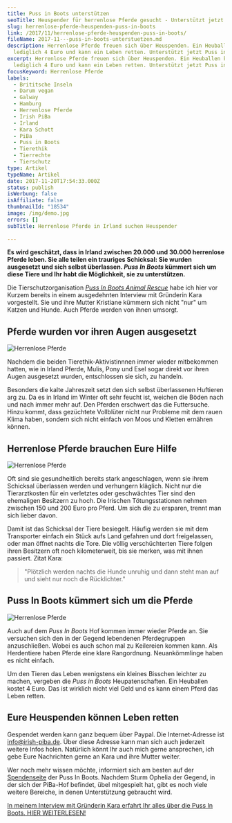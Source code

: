 ```yaml
---
title: Puss in Boots unterstützen
seoTitle: Heuspender für herrenlose Pferde gesucht - Unterstützt jetzt Puss in Boots!
slug: herrenlose-pferde-heuspenden-puss-in-boots
link: /2017/11/herrenlose-pferde-heuspenden-puss-in-boots/
fileName: 2017-11---puss-in-boots-unterstuetzen.md
description: Herrenlose Pferde freuen sich über Heuspenden. Ein Heuballen kostet
  lediglich 4 Euro und kann ein Leben retten. Unterstützt jetzt Puss in Boots!
excerpt: Herrenlose Pferde freuen sich über Heuspenden. Ein Heuballen kostet
  lediglich 4 Euro und kann ein Leben retten. Unterstützt jetzt Puss in Boots!
focusKeyword: Herrenlose Pferde
labels:
  - Brititsche Inseln
  - Darum vegan
  - Galway
  - Hamburg
  - Herrenlose Pferde
  - Irish PiBa
  - Irland
  - Kara Schott
  - PiBa
  - Puss in Boots
  - Tierethik
  - Tierrechte
  - Tierschutz
type: Artikel
typeName: Artikel
date: 2017-11-20T17:54:33.000Z
status: publish
isWerbung: false
isAffiliate: false
thumbnailId: "18534"
image: /img/demo.jpg
errors: []
subTitle: Herrenlose Pferde in Irland suchen Heuspender
  
---
```


**Es wird geschätzt, dass in Irland zwischen 20.000 und 30.000 herrenlose Pferde
leben. Sie alle teilen ein trauriges Schicksal: Sie wurden ausgesetzt und sich
selbst überlassen. _Puss In Boots_ kümmert sich um diese Tiere und Ihr habt die
Möglichkeit, sie zu unterstützen.**

Die Tierschutzorganisation
[_Puss In Boots Animal Rescue_](/2017/11/puss-in-boots-animal-rescue-and-adoption/)
habe ich hier vor Kurzem bereits in einem ausgedehnten Interview mit Gründerin
Kara vorgestellt. Sie und ihre Mutter Kristiane kümmern sich nicht "nur" um
Katzen und Hunde. Auch Pferde werden von ihnen umsorgt.

## Pferde wurden vor ihren Augen ausgesetzt

![Herrenlose Pferde](http://cardamonchai.com/wp-content/uploads/2017/11/Sheila-wird-Ende-des-Jahres-39-1-300x225.jpg "Sheila wird Ende des Jahres 39")

Nachdem die beiden Tierethik-Aktivistinnnen immer wieder mitbekommen hatten, wie
in Irland Pferde, Mulis, Pony und Esel sogar direkt vor ihren Augen ausgesetzt
wurden, entschlossen sie sich, zu handeln.

Besonders die kalte Jahreszeit setzt den sich selbst überlassenen Huftieren arg
zu. Da es in Irland im Winter oft sehr feucht ist, weichen die Böden nach und
nach immer mehr auf. Den Pferden erschwert das die Futtersuche. Hinzu kommt,
dass gezüchtete Vollblüter nicht nur Probleme mit dem rauen Klima haben, sondern
sich nicht einfach von Moos und Kletten ernähren können.

## Herrenlose Pferde brauchen Eure Hilfe

![Herrenlose Pferde](http://cardamonchai.com/wp-content/uploads/2017/11/image61-300x225.jpg "So sieht es aus, wenn einem in Irland herrenlose Pferde begegnen")

Oft sind sie gesundheitlich bereits stark angeschlagen, wenn sie ihrem Schicksal
überlassen werden und verhungern kläglich. Nicht nur die Tierarztkosten für ein
verletztes oder geschwächtes Tier sind den ehemaligen Besitzern zu hoch. Die
Irischen Tötungsstationen nehmen zwischen 150 und 200 Euro pro Pferd. Um sich
die zu ersparen, trennt man sich lieber davon.

Damit ist das Schicksal der Tiere besiegelt. Häufig werden sie mit dem
Transporter einfach ein Stück aufs Land gefahren und dort freigelassen, oder man
öffnet nachts die Tore. Die völlig verschüchterten Tiere folgen ihren Besitzern
oft noch kilometerweit, bis sie merken, was mit ihnen passiert. Zitat Kara:

> "Plötzlich werden nachts die Hunde unruhig und dann steht man auf und sieht
> nur noch die Rücklichter."

## Puss In Boots kümmert sich um die Pferde

![Herrenlose Pferde](http://cardamonchai.com/wp-content/uploads/2017/11/Eseldame-Molly-1-300x225.jpg "Eseldame Molly")

Auch auf dem _Puss In Boots_ Hof kommen immer wieder Pferde an. Sie versuchen
sich den in der Gegend lebendenen Pferdegruppen anzuschließen. Wobei es auch
schon mal zu Keilereien kommen kann. Als Herdentiere haben Pferde eine klare
Rangordnung. Neuankömmlinge haben es nicht einfach.

Um den Tieren das Leben wenigstens ein kleines Bisschen leichter zu machen,
vergeben die _Puss in Boots_ Heupatenschaften. Ein Heuballen kostet 4 Euro. Das
ist wirklich nicht viel Geld und es kann einem Pferd das Leben retten.

## Eure Heuspenden können Leben retten

Gespendet werden kann ganz bequem über Paypal. Die Internet-Adresse ist
info@irish-piba.de. Über diese Adresse kann man sich auch jederzeit weitere
Infos holen. Natürlich könnt Ihr auch mich gerne ansprechen, ich gebe Eure
Nachrichten gerne an Kara und ihre Mutter weiter.

Wer noch mehr wissen möchte, informiert sich am besten auf der
[Spendenseite](http://www.irish-pibar.de/index.php/spenden/) der Puss In Boots.
Nachdem Sturm Ophelia der Gegend, in der sich der PiBa-Hof befindet, übel
mitgespielt hat, gibt es noch viele weitere Bereiche, in denen Unterstützung
gebraucht wird.

[In meinem Interview mit Gründerin Kara erfahrt Ihr alles über die Puss In Boots. HIER WEITERLESEN!](/2017/11/puss-in-boots-animal-rescue-and-adoption/)

  
